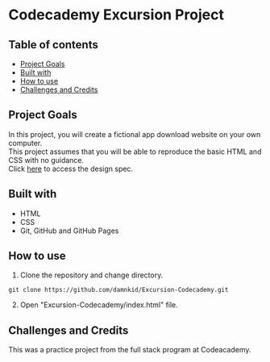 # Codecademy Excursion Project

## Table of contents
* [Project Goals](#project-goals)
* [Built with](#built-with)
* [How to use](#how-to-use)
* [Challenges and Credits](#challenges-and-credits)

## Project Goals
In this project, you will create a fictional app download website on your own computer.<br>
This project assumes that you will be able to reproduce the basic HTML and CSS with no guidance.<br>
Click [here](https://content.codecademy.com/programs/freelance-one/excursion/mocks/excursion.png) to access the design spec.

## Built with
* HTML
* CSS
* Git, GitHub and GitHub Pages

## How to use
1. Clone the repository and change directory.

```
git clone https://github.com/damnkid/Excursion-Codecademy.git
```

2. Open "Excursion-Codecademy/index.html" file.

## Challenges and Credits
This was a practice project from the full stack program at Codeacademy.
